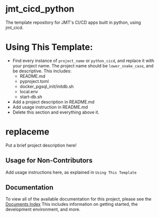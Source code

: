 # jmt_cicd_python
The template repository for JMT's CI/CD apps built in python, using jmt_cicd.

# Using This Template:
- Find every instance of `project_name` or `python_cicd`, and replace it with your project name.
The project name should be `lower_snake_case`, and be descriptive. This includes:
  - README.md
  - pyproject.toml
  - docker_pgsql_init/initdb.sh
  - local.env
  - start-db.sh
- Add a project description in README.md
- Add usage instruction in README.md
- Delete this section and everything above it.
# replaceme
Put a brief project description here!

## Usage for Non-Contributors
Add usage instructions here, as explained in `Using This Template`

## Documentation
To view all of the available documentation for this project, please see the [Documents Index](INDEX.md)
This includes information on getting started, the development environment, and more.
